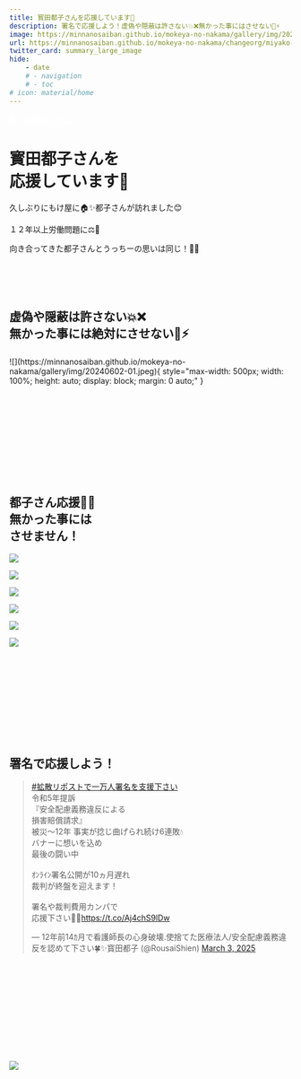 ```yaml
---
title: 寳田都子さんを応援しています💙
description: 署名で応援しよう！虚偽や隠蔽は許さない💥❌無かった事にはさせない💪⚡
image: https://minnanosaiban.github.io/mokeya-no-nakama/gallery/img/20240602-01.jpeg
url: https://minnanosaiban.github.io/mokeya-no-nakama/changeorg/miyako-san-fight/
twitter_card: summary_large_image
hide:
    - date
    # - navigation
    # - toc
# icon: material/home
---
```


<p style="margin: 0em;">
  <a href="https://twitter.com/share?url=https://minnanosaiban.github.io/mokeya-no-nakama/changeorg/miyako-san-fight/ &text=寳田都子さんを応援しています💙　署名で応援しよう！虚偽や隠蔽は許さない💥❌無かった事にはさせない💪⚡"
     target="_blank" class="bdg-dark" style="color: #FFFFFF;">
    X - Twitterでシェア
  </a>
</p>

<h1 class="center">
寳田都子さんを<br>応援しています💙
</h1>

<p class="center">
  久しぶりにもけ屋に🏠✨都子さんが訪れました😊
</p>
<p class="center">
  １２年以上労働問題に⚖️💼
</p>
<p class="center">
  向き合ってきた都子さんとうっちーの思いは同じ！🤝🔥
</p>
<p class="center" style="margin-top: 6rem; font-size: 1.5em;">
<b>虚偽や隠蔽は許さない💥❌ </b><br>
<b>無かった事には絶対にさせない💪⚡</b>
</p>
<div class="center" style="margin-bottom: 4rem" markdown>
![](https://minnanosaiban.github.io/mokeya-no-nakama/gallery/img/20240602-01.jpeg){ style="max-width: 500px; width: 100%; height: auto; display: block; margin: 0 auto;" }
</div>

<h2 class="center" style="margin-top: 12rem  !important;">
都子さん応援💪🚀<br>無かった事には<br>させません！
</h2>

<div class="center" markdown>

![](https://minnanosaiban.github.io/mokeya-no-nakama/changeorg/miyako-san/miyako-01.jpg_medium)

![](https://minnanosaiban.github.io/mokeya-no-nakama/changeorg/miyako-san/miyako-02.jpg_medium)

![](https://minnanosaiban.github.io/mokeya-no-nakama/changeorg/miyako-san/miyako-03.jpg_medium)

![](https://minnanosaiban.github.io/mokeya-no-nakama/changeorg/miyako-san/miyako-04.jpg_medium)

![](https://minnanosaiban.github.io/mokeya-no-nakama/changeorg/miyako-san/miyako-05.jpg_medium)

![](https://minnanosaiban.github.io/mokeya-no-nakama/changeorg/miyako-san/miyako-06.jpg_medium)

</div>

<h2 class="center" style="margin-top: 12rem  !important;">
署名で応援しよう！
</h2>

<div class="grid cards center center" markdown>

<blockquote class="twitter-tweet"><p lang="ja" dir="ltr"><a href="https://twitter.com/hashtag/%E6%8B%A1%E6%95%A3%E3%83%AA%E3%83%9D%E3%82%B9%E3%83%88%E3%81%A7%E4%B8%80%E4%B8%87%E4%BA%BA%E7%BD%B2%E5%90%8D%E3%82%92%E6%94%AF%E6%8F%B4%E4%B8%8B%E3%81%95%E3%81%84?src=hash&amp;ref_src=twsrc%5Etfw">#拡散リポストで一万人署名を支援下さい</a><br>令和5年提訴<br>『安全配慮義務違反による<br>損害賠償請求』<br>被災〜12年 事実が捻じ曲げられ続け6連敗💧<br>バナーに想いを込め<br>最後の闘い中<br><br>ｵﾝﾗｲﾝ署名公開が10ヵ月遅れ<br>裁判が終盤を迎えます！<br><br>署名や裁判費用カンパで<br>応援下さい🙇‍♀️<a href="https://t.co/Aj4chS9lDw">https://t.co/Aj4chS9lDw</a></p>&mdash; 12年前14ｶ月で看護師長の心身破壊.使捨てた医療法人/安全配慮義務違反を認めて下さい🍀✨寳田都子 (@RousaiShien) <a href="https://twitter.com/RousaiShien/status/1896487169218564289?ref_src=twsrc%5Etfw">March 3, 2025</a></blockquote> <script async src="https://platform.twitter.com/widgets.js" charset="utf-8"></script>

</div>


<div class="center" style="margin-top: 12rem;" markdown>

![](https://minnanosaiban.github.io/mokeya-no-nakama/changeorg/miyako-san/miyako.png)

</div>